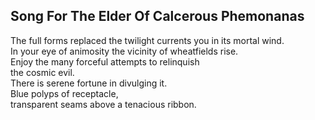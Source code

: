 Song For The Elder Of Calcerous Phemonanas
------------------------------------------
The full forms replaced the twilight currents you in its mortal wind.  
In your eye of animosity the vicinity of wheatfields rise.  
Enjoy the many forceful attempts to relinquish  
the cosmic evil.  
There is serene fortune in divulging it.  
Blue polyps of receptacle,  
transparent seams above a tenacious ribbon.  
